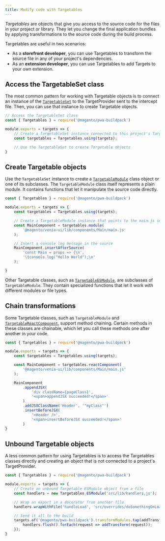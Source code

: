 ```yaml
---
title: Modify code with Targetables
---
```


_Targetables_ are objects that give you access to the source code for the files in your project or library.
They let you change the final application bundles by applying transformations to the source code during the build process.

Targetables are useful in two scenarios:

- As a **storefront developer**, you can use Targetables to transform the source file in any of your project's dependencies.
- As an **extension developer**, you can use Targetables to add Targets to your own extension.

## Access the TargetableSet class

The most common pattern for working with Targetable objects is to connect an instance of the [`TargetableSet`][] to the TargetProvider sent to the intercept file.
Then, you can use that instance to create Targetable objects.

```js
// Access the TargetableSet class 
const { Targetables } = require('@magento/pwa-buildpack')

module.exports = targets => {
    // Create a TargetableSet instance connected to this project's TargetProvider
    const targetables = Targetables.using(targets);

    // Use the TargetableSet to create Targetable objects
}
```

## Create Targetable objects

Use the `TargetableSet` instance to create a [`TargetableModule`][] class object or one of its subclasses.
The `TargetableModule` class itself represents a plain module.
It contains functions that let it manipulate the source code directly.

```js
const { Targetables } = require('@magento/pwa-buildpack')

module.exports = targets => {
    const targetables = Targetables.using(targets);

    // Create a TargetableModule instance that points to the main.js source
    const MainComponent = targetables.module(
        '@magento/venia-ui/lib/components/Main/main.js'
    );

    // Insert a console log message in the source
    MainComponent.insertAfterSource(
        'const Main = props => {\n',
        '\tconsole.log("Hello World");\n'
    );

}
```

Other Targetable classes, such as [`TargetableESModule`][], are subclasses of `TargetableModule`.
They contain specialized functions that let it work with different modules or file types.

## Chain transformations

Some Targetable classes, such as `TargetableModule` and [`TargetableReactComponent`][], support method chaining.
Certain methods in these classes are chainable, which let you call these methods one after another in your code.

```js
const { Targetables } = require('@magento/pwa-buildpack')

module.exports = targets => {
    const targetables = Targetables.using(targets);

    const MainComponent = targetables.reactComponent(
        '@magento/venia-ui/lib/components/Main/main.js'
    );

    MainComponent
        .appendJSX(
            'div className={pageClass}',
            '<span>appendJSX succeeded!</span>'
        )
        .addJSXClassName('Header', '"myClass"')
        .insertBeforeJSX(
            '<Header />',
            '<span>insertBeforeJSX succeeded!</span>'
        )
}
```

## Unbound Targetable objects

A less common pattern for using Targetables is to access the Targetables classes directly and creating an object that is not connected to a project's TargetProvider.

```js
const { Targetables } = require('@magento/pwa-buildpack')

module.exports = targets => {
    // Create an unbound Targetable ESModule object from a file
    const handlers = new Targetables.ESModule('src/lib/handlers.js');

    // Wrap an export in a decorator from another file
    handlers.wrapWithFile('handleLoad', 'src/overrides/doSomethingOnLoad.js');

    // Send it all to the build
    targets.of('@magento/pwa-buildpack').transformModules.tap(addTransform => {
        handlers.flush().forEach(request => addTransform(request));
    });
}
```

[`TargetableSet`]: <{%link pwa-buildpack/reference/targetables/TargetableSet/index.md %}>
[`TargetableModule`]: <{%link pwa-buildpack/reference/targetables/TargetableModule/index.md %}>
[`TargetableESModule`]: <{%link pwa-buildpack/reference/targetables/TargetableESModule/index.md %}>
[`TargetableReactComponent`]: <{%link pwa-buildpack/reference/targetables/TargetableReactComponent/index.md %}>
